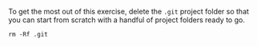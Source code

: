 To get the most out of this exercise, delete the `.git` project folder so that you can start from scratch with a handful of project folders ready to go.

`rm -Rf .git`